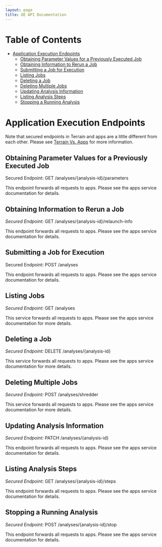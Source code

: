 ```yaml
---
layout: page
title: DE API Documentation
---
```


# Table of Contents

* [Application Execution Endpoints](#application-execution-endpoints)
    * [Obtaining Parameter Values for a Previously Executed Job](#obtaining-parameter-values-for-a-previously-executed-job)
    * [Obtaining Information to Rerun a Job](#obtaining-information-to-rerun-a-job)
    * [Submitting a Job for Execution](#submitting-a-job-for-execution)
    * [Listing Jobs](#listing-jobs)
    * [Deleting a Job](#deleting-a-job)
    * [Deleting Multiple Jobs](#deleting-multiple-jobs)
    * [Updating Analysis Information](#updating-analysis-information)
    * [Listing Analysis Steps](#listing-analysis-steps)
    * [Stopping a Running Analysis](#stopping-a-running-analysis)

# Application Execution Endpoints

Note that secured endpoints in Terrain and apps are a little different from each other. Please see [Terrain Vs. Apps](terrain-v-apps.html) for more information.

## Obtaining Parameter Values for a Previously Executed Job

Secured Endpoint: GET /analyses/{analysis-id}/parameters

This endpoint forwards all requests to apps. Please see the apps service documentation for details.

## Obtaining Information to Rerun a Job

*Secured Endpoint:* GET /analyses/{analysis-id}/relaunch-info

This endpoint forwards all requests to apps. Please see the apps service documentation for details.

## Submitting a Job for Execution

Secured Endpoint: POST /analyses

This endpoint forwards all requests to apps. Please see the apps service documentation for details.

## Listing Jobs

*Secured Endpoint:* GET /analyses

This service forwards all requests to apps. Please see the apps service documentation for more details.

## Deleting a Job

*Secured Endpoint:* DELETE /analyses/{analysis-id}

This service forwards all requests to apps. Please see the apps service documentation for more details.

## Deleting Multiple Jobs

*Secured Endpoint:* POST /analyses/shredder

This service forwards all requests to apps. Please see the apps service documentation for more details.

## Updating Analysis Information

*Secured Endpoint:* PATCH /analyses/{analysis-id}

This endpoint forwards all requests to apps. Please see the apps service documentation for details.

## Listing Analysis Steps

*Secured Endpoint:* GET /analyses/{analysis-id}/steps

This endpoint forwards all requests to apps. Please see the apps service documentation for details.

## Stopping a Running Analysis

*Secured Endpoint:* POST /analyses/{analysis-id}/stop

This endpoint forwards all requests to apps. Please see the apps service documentation for details.
